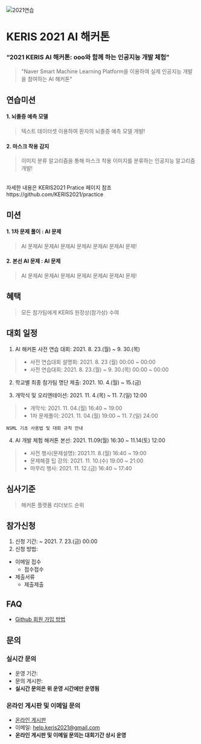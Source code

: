 ![2021연습](https://user-images.githubusercontent.com/84825409/119595987-643b4d80-be19-11eb-8582-1408bc9f4bdb.png)

# KERIS 2021 AI 해커톤
### “2021 KERIS AI 해커톤: ooo와 함께 하는 인공지능 개발 체험”
> "Naver Smart Machine Learning Platform을 이용하여 실제 인공지능 개발을 참여하는 AI 해커톤"
  
## 연습미션 
#### 1. 뇌졸증 예측 모델<br>
> 텍스트 데이터셋 이용하여 환자의 뇌졸증 예측 모델 개발!
#### 2. 마스크 착용 감지<br>
> 이미지 분류 알고리즘을 통해 마스크 착용 이미지를 분류하는 인공지능 알고리즘 개발!<br>
<br>
자세한 내용은 KERIS2021 Pratice 페이지 참조<br>
https://github.com/KERIS2021/practice

## 미션
#### 1. 1차 문제 풀이 : AI 문제<br>
> AI 문제AI 문제AI 문제AI 문제AI 문제AI 문제AI 문제!
#### 2. 본선 AI 문제 : AI 문제<br>
> AI 문제AI 문제AI 문제AI 문제AI 문제AI 문제AI 문제!<br>

## 혜택
> 모든 참가팀에게 KERIS 원장상(참가상) 수여



## 대회 일정
1. AI 해커톤 사전 연습 대회: 2021. 8. 23.(월) ~ 9. 30.(목)<br>
>- 사전 연습대회 설명회: 2021. 8. 23 (월) 00:00 ~ 00:00
>- 사전 연습대회: 2021. 8. 23.(월) ~ 9. 30.(목) 00:00 ~ 00:00
2. 학교별 최종 참가팀 명단 제출: 2021. 10. 4.(월) ~ 15.(금)<br>

3. 개막식 및 오리엔테이션: 2021. 11. 4.(목) ~ 11. 7.(일) 12:00<br>
>- 개막식: 2021. 11. 04.(월) 16:40 ~ 19:00 
>- 1차 문제풀이: 2021. 11. 04.(월) 19:00 ~ 11. 7.(일) 24:00
<pre><code>NSML 기초 사용법 및 대회 규칙 안내 </code></pre>
4. AI 개발 체험 해커톤 본선: 2021. 11.09(월) 16:30 ~ 11.14(토) 12:00
>- 사전 행사(문제설명): 2021.11. 8.(월) 16:40 ~ 19:00  
>- 문제해결 팁 강의: 2021. 11. 10.(수) 19:00 ~ 21:00 
>- 마무리 행사: 2021. 11. 12.(금) 16:40 ~ 17:40

## 심사기준
> 해커톤 플랫폼 리더보드 순위

## 참가신청
1. 신청 기간: ~ 2021. 7. 23.(금) 00:00 <br>
2. 신청 방법: <br>
  + 이메일 접수
    + 접수접수
  + 제출서류
    + 제출제출

## FAQ
* [Github 회원 가입 방법](https://github.com/KERIS2021/hackathon/issues/1)

## 문의

### 실시간 문의
* 운영 기간: 
* 문의 게시판: 
* **실시간 문의은 위 운영 시간에만 운영됨**
 
### 온라인 게시판 및 이메일 문의
* [온라인 게시판](https://github.com/keris2021/hackathon/issues)
* 이메일: help.keris2021@gmail.com 
* **온라인 게시판 및 이메일 문의는 대회기간 상시 운영**

